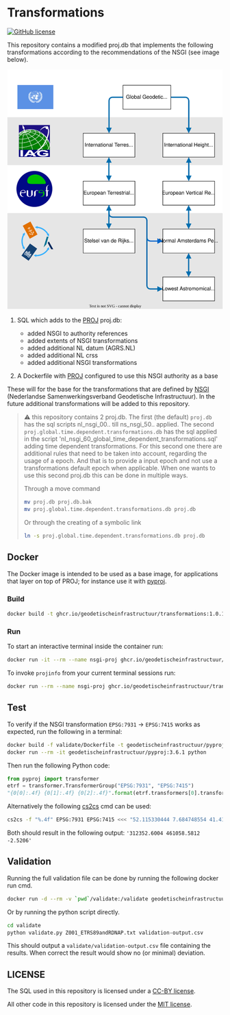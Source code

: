 # Transformations

[![GitHub
license](https://img.shields.io/github/license/GeodetischeInfrastructuur/Transformations)](https://github.com/GeodetischeInfrastructuur/Transformations/blob/master/LICENSE)

This repository contains a modified proj.db that implements the following
transformations according to the recommendations of the NSGI (see image below).

![transformations](supported-transformations-nsgi.drawio.svg)

1. SQL which adds to the [PROJ](https://proj.org/en/9.3/) proj.db:
   * added NSGI to authority references
   * added extents of NSGI transformations
   * added additional NL datum (AGRS.NL)
   * added additional NL crss
   * added additional NSGI transformations

2. A Dockerfile with [PROJ](https://proj.org/en/9.3/) configured to use this
   NSGI authority as a base

These will for the base for the transformations that are defined by
[NSGI](https://www.nsgi.nl/) (Nederlandse Samenwerkingsverband Geodetische
Infrastructuur). In the future additional transformations will be added to this
repository.

> :warning: this repository contains 2 proj.db. The first (the default)
> `proj.db` has the sql scripts nl_nsgi_00.. till ns_nsgi_50.. applied. The
> second `proj.global.time.dependent.transformations.db` has the sql applied in
> the script 'nl_nsgi_60_global_time_dependent_transformations.sql' adding time
> dependent transformations. For this second one there are additional rules that
> need to be taken into account, regarding the usage of a epoch. And that is to
> provide a input epoch and not use a transformations default epoch when
> applicable. When one wants to use this second proj.db this can be done in
> multiple ways.
>
> Through a move command
>
> ```bash
> mv proj.db proj.db.bak
> mv proj.global.time.dependent.transformations.db proj.db
> ```
>
> Or through the creating of a symbolic link
>
> ```bash
> ln -s proj.global.time.dependent.transformations.db proj.db
> ```

## Docker

The Docker image is intended to be used as a base image, for applications that
layer on top of PROJ; for instance use it with
[pyproj](https://pyproj4.github.io/pyproj/stable/index.html).

### Build

```bash
docker build -t ghcr.io/geodetischeinfrastructuur/transformations:1.0.1 .
```

### Run

To start an interactive terminal inside the container run:

```bash
docker run -it --rm --name nsgi-proj ghcr.io/geodetischeinfrastructuur/transformations:1.0.1
```

To invoke `projinfo` from your current terminal sessions run:

```bash
docker run --rm --name nsgi-proj ghcr.io/geodetischeinfrastructuur/transformations:1.0.1 projinfo
```

## Test

To verify if the NSGI transformation `EPSG:7931` -> `EPSG:7415` works as
expected, run the following in a terminal:

```bash
docker build -f validate/Dockerfile -t geodetischeinfrastructuur/pyproj:3.6.1 .
docker run --rm -it geodetischeinfrastructuur/pyproj:3.6.1 python
```

Then run the following Python code:

```python
from pyproj import transformer
etrf = transformer.TransformerGroup("EPSG:7931", "EPSG:7415")
"{0[0]:.4f} {0[1]:.4f} {0[2]:.4f}".format(etrf.transformers[0].transform(52.115330444, 7.684748554, 41.4160))
```

Alternatively the following [cs2cs](https://proj.org/en/9.3/apps/cs2cs.html) cmd
can be used:

```bash
cs2cs -f "%.4f" EPSG:7931 EPSG:7415 <<< "52.115330444 7.684748554 41.4160"
```

Both should result in the following output: `'312352.6004 461058.5812 -2.5206'`

## Validation

Running the full validation file can be done by running the following docker run
cmd.

```bash
docker run -d --rm -v `pwd`/validate:/validate geodetischeinfrastructuur/pyproj:3.6.1 python ./validate/validate.py ./validate/Z001_ETRS89andRDNAP.txt ./validate/validation-output.csv
```

Or by running the python script directly.

```bash
cd validate
python validate.py Z001_ETRS89andRDNAP.txt validation-output.csv
```

This should output a `validate/validation-output.csv` file containing the
results. When correct the result would show no (or minimal) deviation.

## LICENSE

The SQL used in this repository is licensed under a [CC-BY license](./LICENSE).

All other code in this repository is licensed under the [MIT
license](./LICENSE-CODE).
